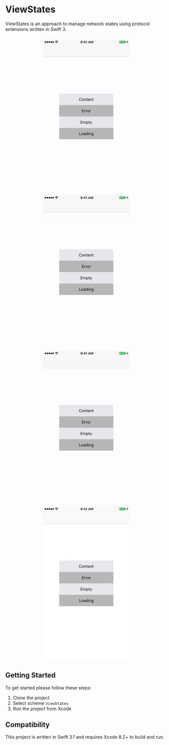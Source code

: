 # ViewStates
ViewStates is an approach to manage network states using protocol extensions written in Swift 3.

<h3 align="center">
<img src="ViewStates/Assets/Content.gif" alt="Screenshot of Content state" />
<img src="ViewStates/Assets/Error.gif" alt="Screenshot of Error state" />
<img src="ViewStates/Assets/Empty.gif" alt="Screenshot of Empty state" />
<img src="ViewStates/Assets/Loading.gif" alt="Screenshot of Loading state" />
</h3>

## Getting Started

To get started please follow these steps:
1. Clone the project
2. Select scheme `ViewStates`
3. Run the project from Xcode

## Compatibility

This project is written in Swift 3.1 and requires Xcode 8.2+ to build and run.
